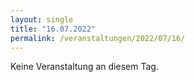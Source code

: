 ```yaml
---
layout: single
title: "16.07.2022"
permalink: /veranstaltungen/2022/07/16/
---
```


Keine Veranstaltung an diesem Tag.
